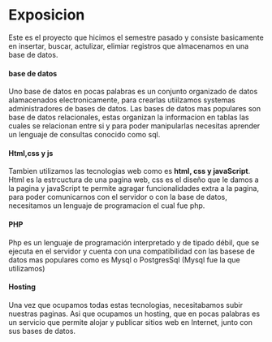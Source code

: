 # Exposicion 

Este es el proyecto que hicimos el semestre pasado y consiste basicamente en insertar, buscar, actulizar, elimiar registros que almacenamos en una base de datos.
#### base de datos 
Uno base de datos en pocas palabras es un conjunto organizado de datos alamacenados electronicamente, para crearlas utiilzamos systemas administradores de bases de datos. Las bases de datos mas populares son base de datos relacionales, estas organizan la informacion en tablas las cuales se relacionan entre si y para poder manipularlas necesitas aprender un lenguaje de consultas conocido como sql. 

#### Html,css y js
Tambien utilizamos las tecnologias web como es **html, css y javaScript**. Html es la estrcuctura de una pagina web, css es el diseño que le damos a la pagina y javaScript te permite agragar funcionalidades extra a la pagina, para poder comunicarnos con el servidor o con la base de datos, necesitamos un lenguaje de programacion el cual fue php.

#### PHP 
Php es un lenguaje de programación interpretado y de tipado débil, que se ejecuta en el servidor y cuenta con una compatibilidad con las basese de datos mas populares como es Mysql o PostgresSql (Mysql fue la que utilizamos)

#### Hosting 
Una vez que ocupamos todas estas tecnologias, necesitabamos subir nuestras paginas. Asi que ocupamos un hosting, que en pocas palabras es un servicio que permite alojar y publicar sitios web en Internet, junto con sus bases de datos. 